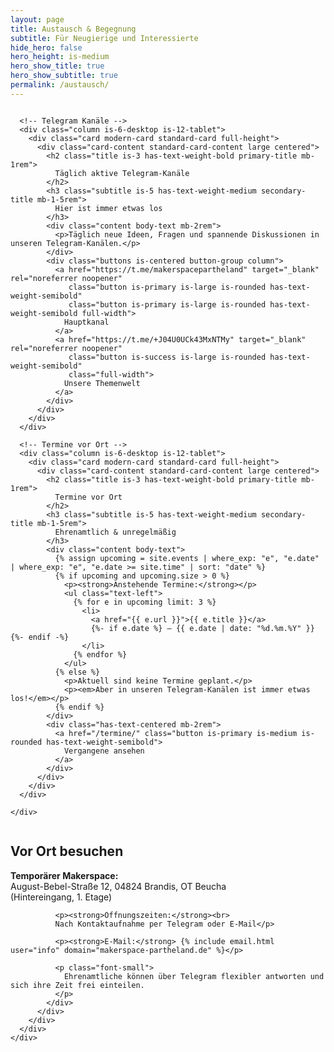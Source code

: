 ```yaml
---
layout: page
title: Austausch & Begegnung
subtitle: Für Neugierige und Interessierte
hide_hero: false
hero_height: is-medium
hero_show_title: true
hero_show_subtitle: true
permalink: /austausch/
---
```


<section class="section main-section">
  <div class="container">
    <div class="columns is-multiline is-centered">
      
      <!-- Telegram Kanäle -->
      <div class="column is-6-desktop is-12-tablet">
        <div class="card modern-card standard-card full-height">
          <div class="card-content standard-card-content large centered">
            <h2 class="title is-3 has-text-weight-bold primary-title mb-1rem">
              Täglich aktive Telegram-Kanäle
            </h2>
            <h3 class="subtitle is-5 has-text-weight-medium secondary-title mb-1-5rem">
              Hier ist immer etwas los
            </h3>
            <div class="content body-text mb-2rem">
              <p>Täglich neue Ideen, Fragen und spannende Diskussionen in unseren Telegram-Kanälen.</p>
            </div>
            <div class="buttons is-centered button-group column">
              <a href="https://t.me/makerspacepartheland" target="_blank" rel="noreferrer noopener" 
                 class="button is-primary is-large is-rounded has-text-weight-semibold" 
                 class="button is-primary is-large is-rounded has-text-weight-semibold full-width">
                Hauptkanal
              </a>
              <a href="https://t.me/+J04U0UCk43MxNTMy" target="_blank" rel="noreferrer noopener" 
                 class="button is-success is-large is-rounded has-text-weight-semibold" 
                 class="full-width">
                Unsere Themenwelt
              </a>
            </div>
          </div>
        </div>
      </div>

      <!-- Termine vor Ort -->
      <div class="column is-6-desktop is-12-tablet">
        <div class="card modern-card standard-card full-height">
          <div class="card-content standard-card-content large centered">
            <h2 class="title is-3 has-text-weight-bold primary-title mb-1rem">
              Termine vor Ort
            </h2>
            <h3 class="subtitle is-5 has-text-weight-medium secondary-title mb-1-5rem">
              Ehrenamtlich & unregelmäßig
            </h3>
            <div class="content body-text">
              {% assign upcoming = site.events | where_exp: "e", "e.date" | where_exp: "e", "e.date >= site.time" | sort: "date" %}
              {% if upcoming and upcoming.size > 0 %}
                <p><strong>Anstehende Termine:</strong></p>
                <ul class="text-left">
                  {% for e in upcoming limit: 3 %}
                    <li>
                      <a href="{{ e.url }}">{{ e.title }}</a>
                      {%- if e.date %} – {{ e.date | date: "%d.%m.%Y" }}{%- endif -%}
                    </li>
                  {% endfor %}
                </ul>
              {% else %}
                <p>Aktuell sind keine Termine geplant.</p>
                <p><em>Aber in unseren Telegram-Kanälen ist immer etwas los!</em></p>
              {% endif %}
            </div>
            <div class="has-text-centered mb-2rem">
              <a href="/termine/" class="button is-primary is-medium is-rounded has-text-weight-semibold">
                Vergangene ansehen
              </a>
            </div>
          </div>
        </div>
      </div>

    </div>
  </div>
</section>

<section class="section secondary-section">
  <div class="container">
    <div class="columns is-centered">
      <div class="column is-8-desktop is-10-tablet is-12-mobile">
        <div class="card modern-card standard-card full-height">
          <div class="card-content standard-card-content large centered">
            <h2 class="title is-3 has-text-weight-bold primary-title mb-1rem">
              Vor Ort besuchen
            </h2>
            <div class="content body-text">
              <p><strong>Temporärer Makerspace:</strong><br>
              August-Bebel-Straße 12, 04824 Brandis, OT Beucha<br>
              (Hintereingang, 1. Etage)</p>
              
              <p><strong>Öffnungszeiten:</strong><br>
              Nach Kontaktaufnahme per Telegram oder E-Mail</p>
              
              <p><strong>E-Mail:</strong> {% include email.html user="info" domain="makerspace-partheland.de" %}</p>
              
              <p class="font-small">
                Ehrenamtliche können über Telegram flexibler antworten und sich ihre Zeit frei einteilen.
              </p>
            </div>
          </div>
        </div>
      </div>
    </div>
  </div>
</section>
